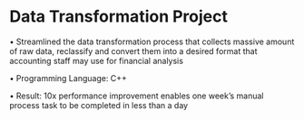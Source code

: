 # Data Transformation Project
•	Streamlined the data transformation process that collects massive amount of raw data, reclassify and convert them into a desired format that accounting staff may use for financial analysis 

•	Programming Language: C++ 

•	Result: 10x performance improvement enables one week’s manual process task to be completed in less than a day
